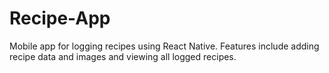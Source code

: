 # Recipe-App
Mobile app for logging recipes using React Native. Features include adding recipe data and images and viewing all logged recipes.
